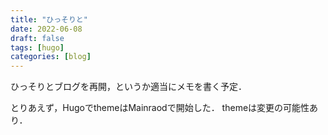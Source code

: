 ```yaml
---
title: "ひっそりと"
date: 2022-06-08
draft: false
tags: [hugo]
categories: [blog]
---
```


ひっそりとブログを再開，というか適当にメモを書く予定．

とりあえず，HugoでthemeはMainraodで開始した．
themeは変更の可能性あり．

